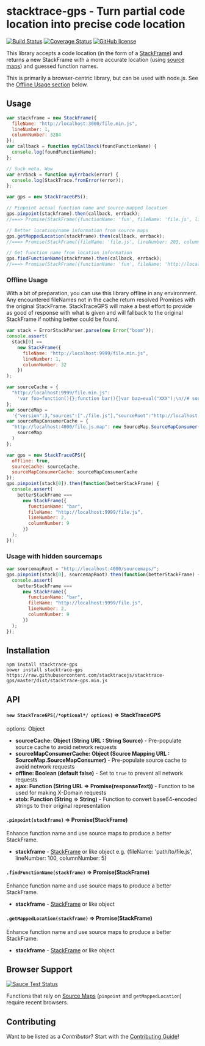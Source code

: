 # stacktrace-gps - Turn partial code location into precise code location

[![Build Status](https://travis-ci.org/stacktracejs/stacktrace-gps.svg?branch=master)](https://travis-ci.org/stacktracejs/stacktrace-gps) [![Coverage Status](https://img.shields.io/coveralls/stacktracejs/stacktrace-gps.svg)](https://coveralls.io/r/stacktracejs/stacktrace-gps) [![GitHub license](https://img.shields.io/github/license/stacktracejs/stacktrace-gps.svg)](https://opensource.org/licenses/MIT)

This library accepts a code location (in the form of a [StackFrame](https://github.com/stacktracejs/stackframe)) and
returns a new StackFrame with a more accurate location (using [source maps](http://www.html5rocks.com/en/tutorials/developertools/sourcemaps/)) and guessed function names.

This is primarily a browser-centric library, but can be used with node.js. See the [Offline Usage section](#offline-usage) below.

## Usage

```js
var stackframe = new StackFrame({
  fileName: "http://localhost:3000/file.min.js",
  lineNumber: 1,
  columnNumber: 3284
});
var callback = function myCallback(foundFunctionName) {
  console.log(foundFunctionName);
};

// Such meta. Wow
var errback = function myErrback(error) {
  console.log(StackTrace.fromError(error));
};

var gps = new StackTraceGPS();

// Pinpoint actual function name and source-mapped location
gps.pinpoint(stackframe).then(callback, errback);
//===> Promise(StackFrame({functionName: 'fun', fileName: 'file.js', lineNumber: 203, columnNumber: 9}), Error)

// Better location/name information from source maps
gps.getMappedLocation(stackframe).then(callback, errback);
//===> Promise(StackFrame({fileName: 'file.js', lineNumber: 203, columnNumber: 9}), Error)

// Get function name from location information
gps.findFunctionName(stackframe).then(callback, errback);
//===> Promise(StackFrame({functionName: 'fun', fileName: 'http://localhost:3000/file.min.js', lineNumber: 1, columnNumber: 3284}), Error)
```

### Offline Usage

With a bit of preparation, you can use this library offline in any environment. Any encountered fileNames not in the cache return resolved
Promises with the original StackFrame. StackTraceGPS will make a best effort to provide as good of response with what is given and will
fallback to the original StackFrame if nothing better could be found.

```js
var stack = ErrorStackParser.parse(new Error("boom"));
console.assert(
  stack[0] ==
    new StackFrame({
      fileName: "http://localhost:9999/file.min.js",
      lineNumber: 1,
      columnNumber: 32
    })
);

var sourceCache = {
  "http://localhost:9999/file.min.js":
    'var foo=function(){};function bar(){}var baz=eval("XXX");\n//# sourceMappingURL=file.js.map'
};
var sourceMap =
  '{"version":3,"sources":["./file.js"],"sourceRoot":"http://localhost:4000/","names":["foo","bar","baz","eval"],"mappings":"AAAA,GAAIA,KAAM,YACV,SAASC,QACT,GAAIC,KAAMC,KAAK","file":"file.min.js"}';
var sourceMapConsumerCache = {
  "http://localhost:4000/file.js.map": new SourceMap.SourceMapConsumer(
    sourceMap
  )
};

var gps = new StackTraceGPS({
  offline: true,
  sourceCache: sourceCache,
  sourceMapConsumerCache: sourceMapConsumerCache
});
gps.pinpoint(stack[0]).then(function(betterStackFrame) {
  console.assert(
    betterStackFrame ===
      new StackFrame({
        functionName: "bar",
        fileName: "http://localhost:9999/file.js",
        lineNumber: 2,
        columnNumber: 9
      })
  );
});
```

### Usage with hidden sourcemaps

```js
var sourcemapRoot = "http://localhost:4000/sourcemaps/";
gps.pinpoint(stack[0], sourcemapRoot).then(function(betterStackFrame) {
  console.assert(
    betterStackFrame ===
      new StackFrame({
        functionName: "bar",
        fileName: "http://localhost:9999/file.js",
        lineNumber: 2,
        columnNumber: 9
      })
  );
});
```

## Installation

```
npm install stacktrace-gps
bower install stacktrace-gps
https://raw.githubusercontent.com/stacktracejs/stacktrace-gps/master/dist/stacktrace-gps.min.js
```

## API

#### `new StackTraceGPS(/*optional*/ options)` => StackTraceGPS

options: Object

- **sourceCache: Object (String URL : String Source)** - Pre-populate source cache to avoid network requests
- **sourceMapConsumerCache: Object (Source Mapping URL : SourceMap.SourceMapConsumer)** - Pre-populate source cache to avoid network requests
- **offline: Boolean (default false)** - Set to `true` to prevent all network requests
- **ajax: Function (String URL => Promise(responseText))** - Function to be used for making X-Domain requests
- **atob: Function (String => String)** - Function to convert base64-encoded strings to their original representation

#### `.pinpoint(stackframe)` => Promise(StackFrame)

Enhance function name and use source maps to produce a better StackFrame.

- **stackframe** - [StackFrame](https://github.com/stacktracejs/stackframe) or like object
  e.g. {fileName: 'path/to/file.js', lineNumber: 100, columnNumber: 5}

#### `.findFunctionName(stackframe)` => Promise(StackFrame)

Enhance function name and use source maps to produce a better StackFrame.

- **stackframe** - [StackFrame](https://github.com/stacktracejs/stackframe) or like object

#### `.getMappedLocation(stackframe)` => Promise(StackFrame)

Enhance function name and use source maps to produce a better StackFrame.

- **stackframe** - [StackFrame](https://github.com/stacktracejs/stackframe) or like object

## Browser Support

[![Sauce Test Status](https://saucelabs.com/browser-matrix/stacktracejs.svg)](https://saucelabs.com/u/stacktracejs)

Functions that rely on [Source Maps](http://www.html5rocks.com/en/tutorials/developertools/sourcemaps/)
(`pinpoint` and `getMappedLocation`) require recent browsers.

## Contributing

Want to be listed as a _Contributor_? Start with the [Contributing Guide](CONTRIBUTING.md)!
